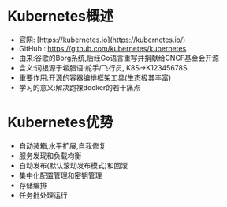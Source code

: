 # Kubernetes概述

- 官网: [https://kubernetes.io](https://kubernetes.io/)
- GitHub : https://github.com/kubernetes/kubernetes
- 由来:谷歌的Borg系统,后经Go语言重写并捐献给CNCF基金会开源
- 含义:词根源于希腊语:舵手/飞行员, K8S→K12345678S
- 重要作用:开源的容器编排框架工具(生态极其丰富)
- 学习的意义:解决跑裸docker的若干痛点

# Kubernetes优势

- 自动装箱,水平扩展,自我修复
- 服务发现和负载均衡
- 自动发布(默认滚动发布模式)和回滚
- 集中化配置管理和密钥管理
- 存储编排
- 任务批处理运行